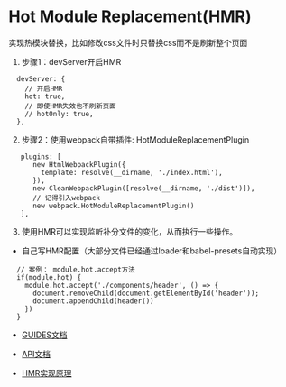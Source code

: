 # Hot Module Replacement(HMR)

实现热模块替换，比如修改css文件时只替换css而不是刷新整个页面

1. 步骤1：devServer开启HMR
  ```
    devServer: {
      // 开启HMR
      hot: true,
      // 即使HMR失效也不刷新页面
      // hotOnly: true,
    },
  ```
  
2. 步骤2：使用webpack自带插件: HotModuleReplacementPlugin
  ```
     plugins: [
        new HtmlWebpackPlugin({
          template: resolve(__dirname, './index.html'),
        }),
        new CleanWebpackPlugin([resolve(__dirname, './dist')]),
        // 记得引入webpack
        new webpack.HotModuleReplacementPlugin()
     ], 
  ```
  
3. 使用HMR可以实现监听补分文件的变化，从而执行一些操作。
  - 自己写HMR配置（大部分文件已经通过loader和babel-presets自动实现）
  ```
    // 案例： module.hot.accept方法
    if(module.hot) {
      module.hot.accept('./components/header', () => {
        document.removeChild(document.getElementById('header'));
        document.appendChild(header())
      })
    }
  ```
  
  - [GUIDES文档](https://webpack.js.org/guides/hot-module-replacement)
  
  - [API文档](https://webpack.js.org/api/hot-module-replacement)
  
  - [HMR实现原理](https://webpack.js.org/concepts/hot-module-replacement)
  
  



